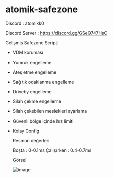 # atomik-safezone

Discord : atomikk0

Discord Server : https://discord.gg/GSeQ747HsC

Gelişmiş Safezone Scripti

- VDM koruması
- Yumruk engelleme
- Ateş etme engelleme
- Sağ tık odaklanma engelleme
- Driveby engelleme
- Silah çekme engelleme
- Silah çekebilen meslekleri ayarlama
- Güvenli bölge içinde hız limiti
- Kolay Config

  Resmon değerleri

  Boşta : 0-0.1ms
  Çalışırken : 0.4-0.7ms

  Görsel

  ![image]( https://cdn.discordapp.com/attachments/1119221551657648168/1201871793112240178/image.png?ex=65cb6555&is=65b8f055&hm=f351183c06149ce32820863340cbe26a065c9daef3d56182dd93e234ed125c15& )
